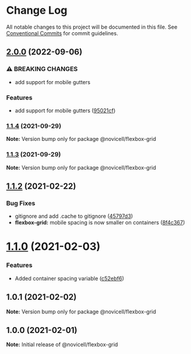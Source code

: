 # Change Log

All notable changes to this project will be documented in this file.
See [Conventional Commits](https://conventionalcommits.org) for commit guidelines.

## [2.0.0](https://github.com/Novicell/frontend-packages/compare/@novicell/flexbox-grid@1.1.4...@novicell/flexbox-grid@2.0.0) (2022-09-06)


### ⚠ BREAKING CHANGES

* add support for mobile gutters

### Features

* add support for mobile gutters ([95021cf](https://github.com/Novicell/frontend-packages/commit/95021cfe55bd20407e4457b0bd5b71b5943f8e48))



### [1.1.4](https://github.com/Novicell/frontend-packages/compare/@novicell/flexbox-grid@1.1.3...@novicell/flexbox-grid@1.1.4) (2021-09-29)

**Note:** Version bump only for package @novicell/flexbox-grid





### [1.1.3](https://github.com/Novicell/frontend-packages/compare/@novicell/flexbox-grid@1.1.2...@novicell/flexbox-grid@1.1.3) (2021-09-29)

**Note:** Version bump only for package @novicell/flexbox-grid





## [1.1.2](https://github.com/Novicell/frontend-packages/compare/@novicell/flexbox-grid@1.1.0...@novicell/flexbox-grid@1.1.2) (2021-02-22)


### Bug Fixes

* gitignore and add .cache to gitignore ([45797d3](https://github.com/Novicell/frontend-packages/commit/45797d39dc4125bb0ae3665a575fc8400b55ff55))
* **flexbox-grid:** mobile spacing is now smaller on containers ([8f4c367](https://github.com/Novicell/frontend-packages/commit/8f4c367b1aaab3bca271c3cec3bf35efb824c507))






# [1.1.0](https://github.com/Novicell/frontend-packages/compare/@novicell/flexbox-grid@1.0.1...@novicell/flexbox-grid@1.1.0) (2021-02-03)


### Features

* Added container spacing variable ([c52ebf6](https://github.com/Novicell/frontend-packages/commit/c52ebf651062d1444e311b432ae06a066324b15d))





## 1.0.1 (2021-02-02)

**Note:** Version bump only for package @novicell/flexbox-grid





## 1.0.0 (2021-02-01)

**Note:** Initial release of @novicell/flexbox-grid
